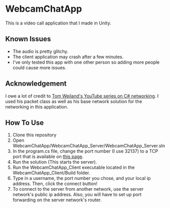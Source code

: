 # WebcamChatApp

This is a video call application that I made in Unity. 

## Known Issues
- The audio is pretty glitchy.
- The client application may crash after a few minutes.
- I've only tested this app with one other person so adding more people could cause more issues.

## Acknowledgement
I owe a lot of credit to [Tom Weiland's YouTube series on C# networking](https://www.youtube.com/playlist?list=PLXkn83W0QkfnqsK8I0RAz5AbUxfg3bOQ5). I used his packet class as well as his base network solution for the networking in this application.

## How To Use 
1. Clone this repository
2. Open WebcamChatApp/WebcamChatApp_Server/WebcamChatApp_Server.sln
3. In the program.cs file, change the port number (I use 32137) to a TCP port that is available on [this page](https://en.wikipedia.org/wiki/List_of_TCP_and_UDP_port_numbers).
4. Run the solution (This starts the server).
5. Run the WebcamChatApp_Client executable located in the WebcamChatApp_Client/Build folder.
6. Type in a username, the port number you chose, and your local ip address. Then, click the connect button!
7. To connect to the server from another network, use the server network's public ip address. Also, you will have to set up port forwarding on the server network's router.

